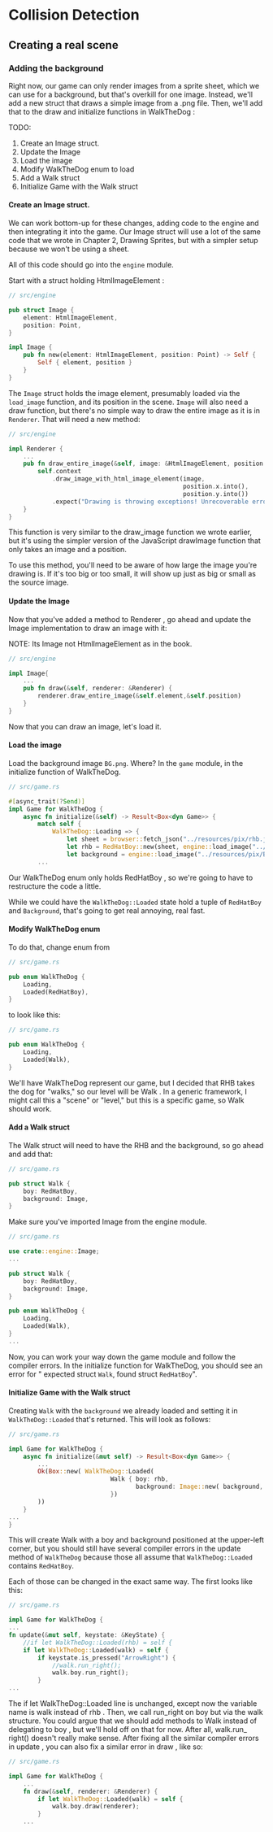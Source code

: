 # Collision Detection

## Creating a real scene

### Adding the background

Right now, our game can only render images from a sprite sheet, which we can use for
a background, but that's overkill for one image. Instead, we'll add a new struct
that draws a simple image from a .png file. Then, we'll add that to the draw and
initialize functions in WalkTheDog :

TODO:

1. Create an Image struct.
2. Update the Image
3. Load the image
4. Modify WalkTheDog enum to load 
5. Add a Walk struct
6. Initialize Game with the Walk struct

#### Create an Image struct.

We can work bottom-up for these changes, adding code to the engine and then
integrating it into the game. Our Image struct will use a lot of the same code
that we wrote in Chapter 2, Drawing Sprites, but with a simpler setup because we
won't be using a sheet. 

All of this code should go into the `engine` module.

Start with a struct holding HtmlImageElement :

```rust 
// src/engine

pub struct Image {
    element: HtmlImageElement,
    position: Point,
}

impl Image {
    pub fn new(element: HtmlImageElement, position: Point) -> Self {
        Self { element, position }
    }
}
```

The `Image` struct holds the image element, presumably loaded via the `load_image` function, 
and its position in the scene. `Image` will also need a draw function, but there's no simple
way to draw the entire image as it is in `Renderer`. 
That will need a new method:

```rust 
// src/engine

impl Renderer {
    ...
    pub fn draw_entire_image(&self, image: &HtmlImageElement, position: &Point) {
        self.context
            .draw_image_with_html_image_element(image, 
                                                position.x.into(), 
                                                position.y.into())
            .expect("Drawing is throwing exceptions! Unrecoverable error.");
    }
}
```

This function is very similar to the draw_image function we wrote earlier, 
but it's using the simpler version of the JavaScript drawImage function 
that only takes an image and a position.

To use this method, you'll need to be aware of how large the image you're drawing is. 
If it's too big or too small, it will show up just as big or small as the source image.

#### Update the Image

Now that you've added a method to Renderer , go ahead and update the Image implementation 
to draw an image with it:

NOTE: Its Image not HtmlImageElement as in the book.

```rust 
// src/engine

impl Image{
    ...
    pub fn draw(&self, renderer: &Renderer) {
        renderer.draw_entire_image(&self.element,&self.position)
    }
}
```

Now that you can draw an image, let's load it.

#### Load the image

Load the background image `BG.png`. 
Where? In the `game` module, in the initialize function of WalkTheDog.

```rust 
// src/game.rs

#[async_trait(?Send)]
impl Game for WalkTheDog {
    async fn initialize(&self) -> Result<Box<dyn Game>> {
        match self {
            WalkTheDog::Loading => {
                let sheet = browser::fetch_json("../resources/pix/rhb.json").await?.into_serde()?;
                let rhb = RedHatBoy::new(sheet, engine::load_image("../resources/pix/rhb.png").await?);
                let background = engine::load_image("../resources/pix/BG.png").await?;
        ...
```

Our WalkTheDog enum only holds RedHatBoy , so we're going to have to restructure the code a little. 

While we could have the `WalkTheDog::Loaded` state hold a tuple of `RedHatBoy` and `Background`,
that's going to get real annoying, real fast.

#### Modify WalkTheDog enum

To do that, change enum from 

```rust 
// src/game.rs

pub enum WalkTheDog {
    Loading,
    Loaded(RedHatBoy),
}
```
to look like this:

```rust 
// src/game.rs

pub enum WalkTheDog {
    Loading,
    Loaded(Walk),
}
```

We'll have WalkTheDog represent our game, but I decided that RHB takes the dog
for "walks," so our level will be Walk . In a generic framework, I might call this a
"scene" or "level," but this is a specific game, so Walk should work.

#### Add a Walk struct 

The Walk struct will need to have the RHB and the background, so go ahead and
add that:
```rust
// src/game.rs

pub struct Walk {
    boy: RedHatBoy,
    background: Image,
}
```

Make sure you've imported Image from the engine module. 

```rust
// src/game.rs

use crate::engine::Image;
...

pub struct Walk {
    boy: RedHatBoy,
    background: Image,
}

pub enum WalkTheDog {
    Loading,
    Loaded(Walk),
}
...
```

Now, you can work your way down the game module and follow the compiler errors. 
In the initialize function for WalkTheDog, 
you should see an error for " expected struct `Walk`, found struct `RedHatBoy`".

#### Initialize Game with the Walk struct

Creating `Walk` with the `background` we already loaded and setting it in
`WalkTheDog::Loaded` that's returned. This will look as follows:

```rust
// src/game.rs

impl Game for WalkTheDog {
    async fn initialize(&mut self) -> Result<Box<dyn Game>> {
        ...
        Ok(Box::new( WalkTheDog::Loaded( 
                            Walk { boy: rhb,
                                   background: Image::new( background, Point {x: 0, y: 0 }),
                            })
        ))
    }
...
}
```

This will create Walk with a boy and background positioned at the upper-left corner, 
but you should still have several compiler errors in the update method of `WalkTheDog` 
because those all assume that `WalkTheDog::Loaded` contains `RedHatBoy`. 

Each of those can be changed in the exact same way. The first looks like this:

```rust
// src/game.rs

impl Game for WalkTheDog {
...
fn update(&mut self, keystate: &KeyState) {
    //if let WalkTheDog::Loaded(rhb) = self {
    if let WalkTheDog::Loaded(walk) = self {
        if keystate.is_pressed("ArrowRight") {
            //walk.run_right();
            walk.boy.run_right();
        }
...
```


The if let WalkTheDog::Loaded line is unchanged, except now the variable
name is walk instead of rhb . Then, we call run_right on boy but via the
walk structure. You could argue that we should add methods to Walk instead
of delegating to boy , but we'll hold off on that for now. After all, walk.run_
right() doesn't really make sense. After fixing all the similar compiler errors in
update , you can also fix a similar error in draw , like so:

```rust
// src/game.rs

impl Game for WalkTheDog {
    ...
    fn draw(&self, renderer: &Renderer) {
        if let WalkTheDog::Loaded(walk) = self {
            walk.boy.draw(renderer);
        }
    ...
```

